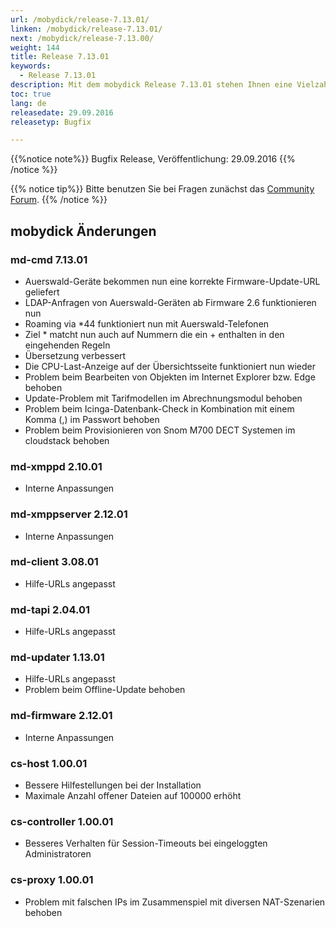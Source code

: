 ```yaml
---
url: /mobydick/release-7.13.01/
linken: /mobydick/release-7.13.01/
next: /mobydick/release-7.13.00/
weight: 144
title: Release 7.13.01
keywords:
  - Release 7.13.01
description: Mit dem mobydick Release 7.13.01 stehen Ihnen eine Vielzahl an neuen Funtionen zur Verfügung.
toc: true
lang: de
releasedate: 29.09.2016
releasetyp: Bugfix

---
```


{{%notice note%}}
Bugfix Release, Veröffentlichung: 29.09.2016
{{% /notice %}}

{{% notice tip%}}
Bitte benutzen Sie bei Fragen zunächst das [Community Forum](http://community.pascom.net/forum.php "Zu unserem Forum").
{{% /notice %}}

## mobydick Änderungen

### md-cmd 7.13.01

* Auerswald-Geräte bekommen nun eine korrekte Firmware-Update-URL geliefert
* LDAP-Anfragen von Auerswald-Geräten ab Firmware 2.6 funktionieren nun
* Roaming via \*44 funktioniert nun mit Auerswald-Telefonen
* Ziel * matcht nun auch auf Nummern die ein + enthalten in den eingehenden Regeln
* Übersetzung verbessert
* Die CPU-Last-Anzeige auf der Übersichtsseite funktioniert nun wieder
* Problem beim Bearbeiten von Objekten im Internet Explorer bzw. Edge behoben
* Update-Problem mit Tarifmodellen im Abrechnungsmodul behoben
* Problem beim Icinga-Datenbank-Check in Kombination mit einem Komma (,) im Passwort behoben
* Problem beim Provisionieren von Snom M700 DECT Systemen im cloudstack behoben

### md-xmppd 2.10.01

* Interne Anpassungen

### md-xmppserver 2.12.01

* Interne Anpassungen

### md-client 3.08.01

* Hilfe-URLs angepasst

### md-tapi 2.04.01

* Hilfe-URLs angepasst

### md-updater 1.13.01

* Hilfe-URLs angepasst
* Problem beim Offline-Update behoben

### md-firmware 2.12.01

* Interne Anpassungen

### cs-host 1.00.01

* Bessere Hilfestellungen bei der Installation
* Maximale Anzahl offener Dateien auf 100000 erhöht

### cs-controller 1.00.01

* Besseres Verhalten für Session-Timeouts bei eingeloggten Administratoren


### cs-proxy 1.00.01

* Problem mit falschen IPs im Zusammenspiel mit diversen NAT-Szenarien behoben
